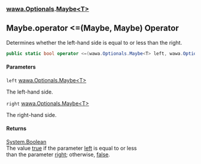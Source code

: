 ### [wawa.Optionals](wawa.Optionals.md 'wawa.Optionals').[Maybe&lt;T&gt;](Maybe{T}.md 'wawa.Optionals.Maybe<T>')

## Maybe<T>.operator <=(Maybe<T>, Maybe<T>) Operator

Determines whether the left-hand side is equal to or less than the right.

```csharp
public static bool operator <=(wawa.Optionals.Maybe<T> left, wawa.Optionals.Maybe<T> right);
```
#### Parameters

<a name='wawa.Optionals.Maybe_T_.op_LessThanOrEqual(wawa.Optionals.Maybe_T_,wawa.Optionals.Maybe_T_).left'></a>

`left` [wawa.Optionals.Maybe&lt;](Maybe{T}.md 'wawa.Optionals.Maybe<T>')[T](Maybe{T}.md#wawa.Optionals.Maybe_T_.T 'wawa.Optionals.Maybe<T>.T')[&gt;](Maybe{T}.md 'wawa.Optionals.Maybe<T>')

The left-hand side.

<a name='wawa.Optionals.Maybe_T_.op_LessThanOrEqual(wawa.Optionals.Maybe_T_,wawa.Optionals.Maybe_T_).right'></a>

`right` [wawa.Optionals.Maybe&lt;](Maybe{T}.md 'wawa.Optionals.Maybe<T>')[T](Maybe{T}.md#wawa.Optionals.Maybe_T_.T 'wawa.Optionals.Maybe<T>.T')[&gt;](Maybe{T}.md 'wawa.Optionals.Maybe<T>')

The right-hand side.

#### Returns
[System.Boolean](https://docs.microsoft.com/en-us/dotnet/api/System.Boolean 'System.Boolean')  
The value [true](https://docs.microsoft.com/en-us/dotnet/csharp/language-reference/builtin-types/bool 'https://docs.microsoft.com/en-us/dotnet/csharp/language-reference/builtin-types/bool') if the parameter [left](Maybe{T}.op_LessThanOrEqual(Maybe{T},Maybe{T}).md#wawa.Optionals.Maybe_T_.op_LessThanOrEqual(wawa.Optionals.Maybe_T_,wawa.Optionals.Maybe_T_).left 'wawa.Optionals.Maybe<T>.op_LessThanOrEqual(wawa.Optionals.Maybe<T>, wawa.Optionals.Maybe<T>).left') is equal to or less  
than the parameter [right](Maybe{T}.op_LessThanOrEqual(Maybe{T},Maybe{T}).md#wawa.Optionals.Maybe_T_.op_LessThanOrEqual(wawa.Optionals.Maybe_T_,wawa.Optionals.Maybe_T_).right 'wawa.Optionals.Maybe<T>.op_LessThanOrEqual(wawa.Optionals.Maybe<T>, wawa.Optionals.Maybe<T>).right'); otherwise, [false](https://docs.microsoft.com/en-us/dotnet/csharp/language-reference/builtin-types/bool 'https://docs.microsoft.com/en-us/dotnet/csharp/language-reference/builtin-types/bool').